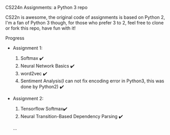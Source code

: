 CS224n Assignments: a Python 3 repo

CS22n is awesome, the original code of assignments is based on Python 2, I'm a fan of Python 3 though, for those who prefer 3 to 2, feel free to clone or fork this repo, have fun with it!


Progress

- Assignment 1:
  1. Softmax  ✔️
  2. Neural Network Basics ✔️
  3. word2vec ✔️
  4. Sentiment Analysis(I can not fix encoding error in Python3, this was done by Python2)  ✔️

- Assignment 2:
  1. Tensorflow Softmax✔️
  2. Neural Transition-Based Dependency Parsing ✔️
 
  ...
